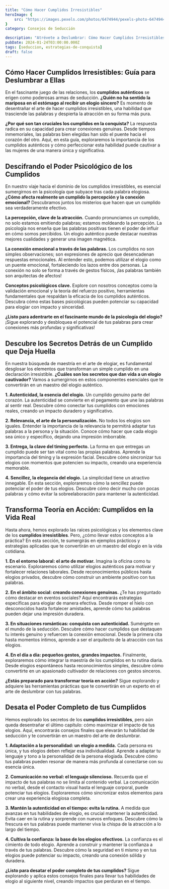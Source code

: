 ```yaml
---
title: "Cómo Hacer Cumplidos Irresistibles"
heroImage: {
	src: "https://images.pexels.com/photos/6474944/pexels-photo-6474944.jpeg?auto=compress&cs=tinysrgb&w=1260&h=750&dpr=1",
}
category: Consejos de Seducción

description: "Atrévete a Deslumbrar: Cómo Hacer Cumplidos Irresistibles que Enamoran. Descubre la ciencia del elogio auténtico, con ejemplos prácticos y consejos finales para maximizar tu impacto. Conquista con tus palabras y crea conexiones genuinas."
pubDate: 2024-01-24T03:00:00.000Z
tags: [seduccion, estrategias-de-conquista]
draft: false
---
```


## Cómo Hacer Cumplidos Irresistibles: Guía para Deslumbrar a Ellas

En el fascinante juego de las relaciones, los **cumplidos auténticos** se erigen como poderosas armas de seducción. **¿Quién no ha sentido la mariposa en el estómago al recibir un elogio sincero?** Es momento de desentrañar el arte de hacer cumplidos irresistibles, una habilidad que trasciende las palabras y despierta la atracción en su forma más pura.

**¿Por qué son tan cruciales los cumplidos en la conquista?** La respuesta radica en su capacidad para crear conexiones genuinas. Desde tiempos inmemoriales, las palabras bien elegidas han sido el puente hacia el corazón del otro. Aquí, en esta guía, exploraremos la importancia de los cumplidos auténticos y cómo perfeccionar esta habilidad puede cautivar a las mujeres de una manera única y significativa.

## Descifrando el Poder Psicológico de los Cumplidos

En nuestro viaje hacia el dominio de los cumplidos irresistibles, es esencial sumergirnos en la psicología que subyace tras cada palabra elogiosa. **¿Cómo afecta realmente un cumplido la percepción y la conexión emocional?** Descubramos juntos los misterios que hacen que un cumplido sea verdaderamente efectivo.

**La percepción, clave de la atracción.** Cuando pronunciamos un cumplido, no solo estamos emitiendo palabras; estamos moldeando la percepción. La psicología nos enseña que las palabras positivas tienen el poder de influir en cómo somos percibidos. Un elogio auténtico puede destacar nuestras mejores cualidades y generar una imagen magnética.

**La conexión emocional a través de las palabras.** Los cumplidos no son simples observaciones; son expresiones de aprecio que desencadenan respuestas emocionales. Al entender esto, podemos utilizar el elogio como un puente emocional, fortaleciendo los lazos entre dos personas. La conexión no solo se forma a través de gestos físicos, ¡las palabras también son arquitectas de afectos!

**Conceptos psicológicos clave.** Explore con nosotros conceptos como la validación emocional y la teoría del refuerzo positivo, herramientas fundamentales que respaldan la eficacia de los cumplidos auténticos. Descubra cómo estas bases psicológicas pueden potenciar su capacidad para elogiar con impacto y sinceridad.

**¿Listo para adentrarte en el fascinante mundo de la psicología del elogio?** ¡Sigue explorando y desbloquea el potencial de tus palabras para crear conexiones más profundas y significativas!

## Descubre los Secretos Detrás de un Cumplido que Deja Huella

En nuestra búsqueda de maestría en el arte de elogiar, es fundamental desglosar los elementos que transforman un simple cumplido en una declaración irresistible. **¿Cuáles son los secretos que dan vida a un elogio cautivador?** Vamos a sumergirnos en estos componentes esenciales que te convertirán en un maestro del elogio auténtico.

**1. Autenticidad, la esencia del elogio.** Un cumplido genuino parte del corazón. La autenticidad se convierte en el pegamento que une las palabras al sentir real. Descubre cómo conectar tus cumplidos con emociones reales, creando un impacto duradero y significativo.

**2. Relevancia, el arte de la personalización.** No todos los elogios son iguales. Entender la importancia de la relevancia te permitirá adaptar tus palabras a la persona y la situación. Conoce cómo hacer que cada elogio sea único y específico, dejando una impresión imborrable.

**3. Entrega, la clave del timing perfecto.** La forma en que entregas un cumplido puede ser tan vital como las propias palabras. Aprende la importancia del timing y la expresión facial. Descubre cómo sincronizar tus elogios con momentos que potencien su impacto, creando una experiencia memorable.

**4. Sencillez, la elegancia del elogio.** La simplicidad tiene un atractivo innegable. En esta sección, exploraremos cómo la sencillez puede potenciar el poder de tus elogios. Descubre cómo decir mucho con pocas palabras y cómo evitar la sobreelaboración para mantener la autenticidad.

## Transforma Teoría en Acción: Cumplidos en la Vida Real

Hasta ahora, hemos explorado las raíces psicológicas y los elementos clave de los **cumplidos irresistibles**. Pero, ¿cómo llevar estos conceptos a la práctica? En esta sección, te sumergirás en ejemplos prácticos y estrategias aplicadas que te convertirán en un maestro del elogio en la vida cotidiana.

**1. En el entorno laboral: el arte de motivar.** Imagina la oficina como tu escenario. Exploraremos cómo utilizar elogios auténticos para motivar y fortalecer relaciones laborales. Desde reconocimientos públicos hasta elogios privados, descubre cómo construir un ambiente positivo con tus palabras.

**2. En el ámbito social: creando conexiones genuinas.** ¿Te has preguntado cómo destacar en eventos sociales? Aquí encontrarás estrategias específicas para elogiar de manera efectiva. Desde romper el hielo con desconocidos hasta fortalecer amistades, aprende cómo tus palabras pueden dejar una impresión duradera.

**3. En situaciones románticas: conquista con autenticidad.** Sumérgete en el mundo de la seducción. Descubre cómo hacer cumplidos que destaquen tu interés genuino y refuercen la conexión emocional. Desde la primera cita hasta momentos íntimos, aprende a ser el arquitecto de la atracción con tus elogios.

**4. En el día a día: pequeños gestos, grandes impactos.** Finalmente, exploraremos cómo integrar la maestría de los cumplidos en tu rutina diaria. Desde elogios espontáneos hasta reconocimientos simples, descubre cómo convertirte en un apasionado cultivador de relaciones con gestos sinceros.

**¿Estás preparado para transformar teoría en acción?** Sigue explorando y adquiere las herramientas prácticas que te convertirán en un experto en el arte de deslumbrar con tus palabras.

## Desata el Poder Completo de tus Cumplidos

Hemos explorado los secretos de los **cumplidos irresistibles**, pero aún queda desentrañar el último capítulo: cómo maximizar el impacto de tus elogios. Aquí, encontrarás consejos finales que elevarán tu habilidad de seducción y te convertirán en un maestro del arte de deslumbrar.

**1. Adaptación a la personalidad: un elogio a medida.** Cada persona es única, y tus elogios deben reflejar esa individualidad. Aprende a adaptar tu lenguaje y tono a la personalidad de la persona elogiada. Descubre cómo tus palabras pueden resonar de manera más profunda al conectarse con su esencia única.

**2. Comunicación no verbal: el lenguaje silencioso.** Recuerda que el impacto de tus palabras no se limita al contenido verbal. La comunicación no verbal, desde el contacto visual hasta el lenguaje corporal, puede potenciar tus elogios. Exploraremos cómo sincronizar estos elementos para crear una experiencia elogiosa completa.

**3. Mantén la autenticidad en el tiempo: evita la rutina.** A medida que avanzas en tus habilidades de elogio, es crucial mantener la autenticidad. Evita caer en la rutina y sorprende con nuevos enfoques. Descubre cómo la frescura en tus palabras puede mantener viva la chispa de la atracción a lo largo del tiempo.

**4. Cultiva la confianza: la base de los elogios efectivos.** La confianza es el cimiento de todo elogio. Aprende a construir y mantener la confianza a través de tus palabras. Descubre cómo la seguridad en ti mismo y en tus elogios puede potenciar su impacto, creando una conexión sólida y duradera.

**¿Listo para desatar el poder completo de tus cumplidos?** Sigue explorando y aplica estos consejos finales para llevar tus habilidades de elogio al siguiente nivel, creando impactos que perduran en el tiempo.
